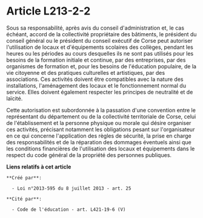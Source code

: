 # Article L213-2-2

Sous  sa responsabilité, après avis du conseil d'administration et, le cas  échéant, accord de la collectivité propriétaire
des bâtiments, le  président du conseil général ou le président du conseil exécutif de  Corse peut autoriser l'utilisation de
locaux et d'équipements scolaires  des collèges, pendant les heures ou les périodes au cours desquelles ils  ne sont pas
utilisés pour les besoins de la formation initiale et  continue, par des entreprises, par des organismes de formation et,
pour  les besoins de l'éducation populaire, de la vie citoyenne et des  pratiques culturelles et artistiques, par des
associations. Ces  activités doivent être compatibles avec la nature des installations,  l'aménagement des locaux et le
fonctionnement normal du service. Elles  doivent également respecter les principes de neutralité et de laïcité. 

Cette autorisation est subordonnée à la passation d'une convention  entre le représentant du département ou de la
collectivité territoriale  de Corse, celui de l'établissement et la personne physique ou morale qui  désire organiser ces
activités, précisant notamment les obligations  pesant sur l'organisateur en ce qui concerne l'application des règles de
sécurité, la prise en charge des responsabilités et de la réparation  des dommages éventuels ainsi que les conditions
financières de  l'utilisation des locaux et équipements dans le respect du code général de la propriété des personnes
publiques.

**Liens relatifs à cet article**

	**Créé par**:

	  - Loi n°2013-595 du 8 juillet 2013 - art. 25

	**Cité par**:

	  - Code de l'éducation - art. L421-19-6 (V)
